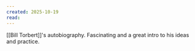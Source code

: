 ```yaml
---
created: 2025-10-19
read:
---
```


[[Bill Torbert]]'s autobiography. Fascinating and a great intro to his ideas and practice.